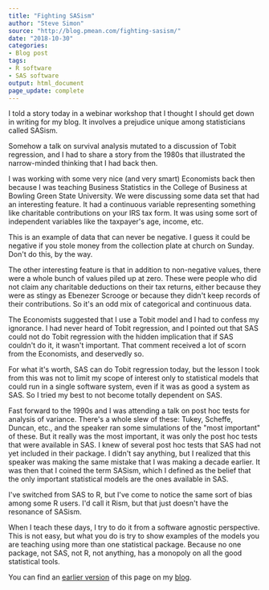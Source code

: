 ```yaml
---
title: "Fighting SASism"
author: "Steve Simon"
source: "http://blog.pmean.com/fighting-sasism/"
date: "2018-10-30"
categories:
- Blog post
tags:
- R software
- SAS software
output: html_document
page_update: complete
---
```


I told a story today in a webinar workshop that I thought I should get down in writing for my blog. It involves a prejudice unique among statisticians called SASism.

<!---More--->

Somehow a talk on survival analysis mutated to a discussion of Tobit regression, and I had to share a story from the 1980s that illustrated the narrow-minded thinking that I had back then.

I was working with some very nice (and very smart) Economists back then because I was teaching Business Statistics in the College of Business at Bowling Green State University. We were discussing some data set that had an interesting feature. It had a continuous variable representing something like charitable contributions on your IRS tax form. It was using some sort of independent variables like the taxpayer's age, income, etc.

This is an example of data that can never be negative. I guess it could be negative if you stole money from the collection plate at church on Sunday. Don't do this, by the way.

The other interesting feature is that in addition to non-negative values, there were a whole bunch of values piled up at zero. These were people who did not claim any charitable deductions on their tax returns, either because they were as stingy as Ebenezer Scrooge or because they didn't keep records of their contributions. So it's an odd mix of categorical and continuous data.

The Economists suggested that I use a Tobit model and I had to confess my ignorance. I had never heard of Tobit regression, and I pointed out that SAS could not do Tobit regression with the hidden implication that if SAS couldn't do it, it wasn't important. That comment received a lot of scorn from the Economists, and deservedly so.

For what it's worth, SAS can do Tobit regression today, but the lesson I took from this was not to limit my scope of interest only to statistical models that could run in a single software system, even if it was as good a system as SAS. So I tried my best to not become totally dependent on SAS.

Fast forward to the 1990s and I was attending a talk on post hoc tests for analysis of variance. There's a whole slew of these: Tukey, Scheffe, Duncan, etc., and the speaker ran some simulations of the "most important" of these. But it really was the most important, it was only the post hoc tests that were available in SAS. I knew of several post hoc tests that SAS had not yet included in their package. I didn't say anything, but I realized that this speaker was making the same mistake that I was making a decade earlier. It was then that I coined the term SASism, which I defined as the belief that the only important statistical models are the ones available in SAS.

I've switched from SAS to R, but I've come to notice the same sort of bias among some R users. I'd call it Rism, but that just doesn't have the resonance of SASism.

When I teach these days, I try to do it from a software agnostic perspective. This is not easy, but what you do is try to show examples of the models you are teaching using more than one statistical package. Because no one package, not SAS, not R, not anything, has a monopoly on all the good statistical tools.

You can find an [earlier version][sim1] of this page on my [blog][sim2].

[sim1]: http://blog.pmean.com/fighting-sasism/
[sim2]: http://blog.pmean.com